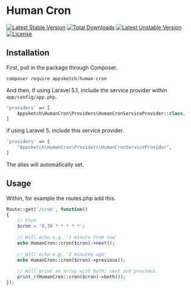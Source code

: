 # Human Cron

[![Latest Stable Version](https://poser.pugx.org/appsketch/human-cron/v/stable)](https://packagist.org/packages/appsketch/human-cron) [![Total Downloads](https://poser.pugx.org/appsketch/human-cron/downloads)](https://packagist.org/packages/appsketch/human-cron) [![Latest Unstable Version](https://poser.pugx.org/appsketch/human-cron/v/unstable)](https://packagist.org/packages/appsketch/human-cron) [![License](https://poser.pugx.org/appsketch/human-cron/license)](https://packagist.org/packages/appsketch/human-cron)

## Installation

First, pull in the package through Composer.

```js
composer require appsketch/human-cron
```

And then, if using Laravel 5.1, include the service provider within `app/config/app.php`.

```php
'providers' => [
    Appsketch\HumanCron\Providers\HumanCronServiceProvider::class,
]
```

if using Laravel 5. include this service provider.

```php
'providers' => [
    "Appsketch\HumanCron\Providers\HumanCronServiceProvider",
]
```

The alias will automatically set.

## Usage

Within, for example the routes.php add this.

```php
Route::get('/cron', function()
{
    // Cron
    $cron = '0,30 * * * * *';
    
    // Will echo e.g. '1 minute from now'
    echo HumanCron::cron($cron)->next();
    
    // Will echo e.g. '2 minutes ago'
    echo HumanCron::cron($cron)->previous();
    
    // Will print an array with both; next and previous.
    print_r(HumanCron::cron($cron)->both());
});
```
